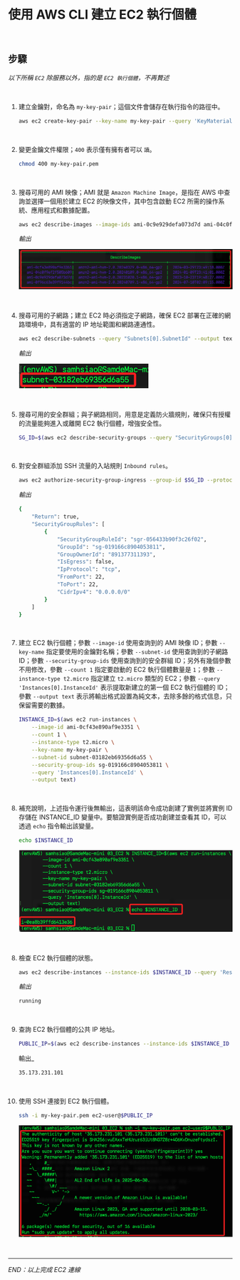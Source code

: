 # 使用 AWS CLI 建立 EC2 執行個體

<br>

## 步驟

_以下所稱 `EC2` 除服務以外，指的是 `EC2 執行個體`，不再贅述_

<br>

1. 建立金鑰對，命名為 `my-key-pair`；這個文件會儲存在執行指令的路徑中。

    ```bash
    aws ec2 create-key-pair --key-name my-key-pair --query 'KeyMaterial' --output text > my-key-pair.pem
    ```

<br>

2. 變更金鑰文件權限；`400` 表示僅有擁有者可以 `讀`。

    ```bash
    chmod 400 my-key-pair.pem
    ```

<br>

3. 搜尋可用的 AMI 映像；AMI 就是 `Amazon Machine Image`，是指在 AWS 中查詢並選擇一個用於建立 EC2 的映像文件，其中包含啟動 EC2 所需的操作系統、應用程式和數據配置。

    ```bash
    aws ec2 describe-images --image-ids ami-0c9e929defa073d7d ami-04c0f9ef2f505b609 ami-0cf43e890af9e3351 ami-0f96c63e39f9144bc --query 'Images[*].[ImageId,Name,CreationDate]' --output table
    ```

    _輸出_

    ![](images/img_66.png)

<br>

4. 搜尋可用的子網路；建立 EC2 時必須指定子網路，確保 EC2 部署在正確的網路環境中，具有適當的 IP 地址範圍和網路連通性。

    ```bash
    aws ec2 describe-subnets --query "Subnets[0].SubnetId" --output text
    ```

    _輸出_

    ![](images/img_67.png)

<br>

5. 搜尋可用的安全群組；與子網路相同，用意是定義防火牆規則，確保只有授權的流量能夠進入或離開 EC2 執行個體，增強安全性。

    ```bash
    SG_ID=$(aws ec2 describe-security-groups --query "SecurityGroups[0].GroupId" --output text) && echo "Security Group ID: $SG_ID"
    ```

<br>

6. 對安全群組添加 SSH 流量的入站規則 `Inbound rules`。

    ```bash
    aws ec2 authorize-security-group-ingress --group-id $SG_ID --protocol tcp --port 22 --cidr 0.0.0.0/0
    ```

    _輸出_

    ```bash
    {
        "Return": true,
        "SecurityGroupRules": [
            {
                "SecurityGroupRuleId": "sgr-056433b90f3c26f02",
                "GroupId": "sg-019166c8904053811",
                "GroupOwnerId": "891377311393",
                "IsEgress": false,
                "IpProtocol": "tcp",
                "FromPort": 22,
                "ToPort": 22,
                "CidrIpv4": "0.0.0.0/0"
            }
        ]
    }
    ```

<br>

7. 建立 EC2 執行個體；參數 `--image-id` 使用查詢到的 AMI 映像 ID；參數 `--key-name` 指定要使用的金鑰對名稱；參數 `--subnet-id` 使用查詢到的子網路 ID；參數 `--security-group-ids` 使用查詢到的安全群組 ID；另外有幾個參數不用修改，參數 `--count 1` 指定要啟動的 EC2 執行個體數量是 `1`；參數 `--instance-type t2.micro` 指定建立 `t2.micro` 類型的 EC2；參數 `--query 'Instances[0].InstanceId'` 表示提取新建立的第一個 EC2 執行個體的 ID；參數 `--output text` 表示將輸出格式設置為純文本，去除多餘的格式信息，只保留需要的數據。

    ```bash
    INSTANCE_ID=$(aws ec2 run-instances \
        --image-id ami-0cf43e890af9e3351 \
        --count 1 \
        --instance-type t2.micro \
        --key-name my-key-pair \
        --subnet-id subnet-03182eb69356d6a55 \
        --security-group-ids sg-019166c8904053811 \
        --query 'Instances[0].InstanceId' \
        --output text)
    ```

<br>

8. 補充說明，上述指令運行後無輸出，這表明該命令成功創建了實例並將實例 ID 存儲在 INSTANCE_ID 變量中。要驗證實例是否成功創建並查看其 ID，可以透過 `echo` 指令輸出該變量。

    ```bash
    echo $INSTANCE_ID
    ```

    ![](images/img_68.png)

<br>

8. 檢查 EC2 執行個體的狀態。

    ```bash
    aws ec2 describe-instances --instance-ids $INSTANCE_ID --query 'Reservations[0].Instances[0].State.Name' --output text
    ```

    _輸出_

    ```bash
    running
    ```

<br>

9. 查詢 EC2 執行個體的公共 IP 地址。

    ```bash
    PUBLIC_IP=$(aws ec2 describe-instances --instance-ids $INSTANCE_ID --query 'Reservations[0].Instances[0].PublicIpAddress' --output text) && echo $PUBLIC_IP
    ```

    輸出_

    ```bash
    35.173.231.101
    ```

<br>

10. 使用 SSH 連接到 EC2 執行個體。

    ```bash
    ssh -i my-key-pair.pem ec2-user@$PUBLIC_IP
    ```

    ![](images/img_69.png)

<br>

___

_END：以上完成 EC2 連線_